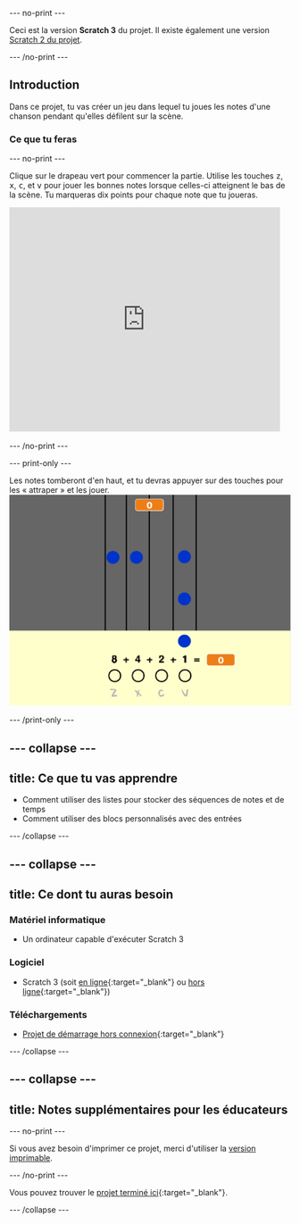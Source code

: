 --- no-print ---

Ceci est la version **Scratch 3** du projet. Il existe également une version [Scratch 2 du projet](https://projects.raspberrypi.org/fr-FR/projects/binary-hero-scratch2).

--- /no-print ---

## Introduction

Dans ce projet, tu vas créer un jeu dans lequel tu joues les notes d'une chanson pendant qu'elles défilent sur la scène.

### Ce que tu feras

--- no-print ---

Clique sur le drapeau vert pour commencer la partie. Utilise les touches <kbd>z</kbd>, <kbd>x</kbd>, <kbd>c</kbd>, et <kbd>v</kbd> pour jouer les bonnes notes lorsque celles-ci atteignent le bas de la scène. Tu marqueras dix points pour chaque note que tu joueras.

<div class="scratch-preview">
  <iframe allowtransparency="true" width="485" height="402" src="https://scratch.mit.edu/projects/embed/259028053/?autostart=false" frameborder="0" scrolling="no"></iframe>
</div>

--- /no-print ---

--- print-only ---

Les notes tomberont d'en haut, et tu devras appuyer sur des touches pour les « attraper » et les jouer.![démonstration](images/showcase.png)

--- /print-only ---

--- collapse ---
---
title: Ce que tu vas apprendre
---

+ Comment utiliser des listes pour stocker des séquences de notes et de temps
+ Comment utiliser des blocs personnalisés avec des entrées

--- /collapse ---

--- collapse ---
---
title: Ce dont tu auras besoin
---

### Matériel informatique

+ Un ordinateur capable d'exécuter Scratch 3

### Logiciel

+ Scratch 3 (soit [en ligne](https://rpf.io/scratchon){:target="_blank"} ou [hors ligne](https://rpf.io/scratchoff){:target="_blank"})

### Téléchargements

+ [Projet de démarrage hors connexion](https://rpf.io/p/fr-FR/binary-hero-go){:target="_blank"}

--- /collapse ---

--- collapse ---
---
title: Notes supplémentaires pour les éducateurs
---

--- no-print ---

Si vous avez besoin d'imprimer ce projet, merci d'utiliser la [version imprimable](https://projects.raspberrypi.org/fr-FR/projects/binary-hero/print).

--- /no-print ---

Vous pouvez trouver le [projet terminé ici](https://rpf.io/p/fr-FR/binary-hero-get){:target="_blank"}.

--- /collapse ---
